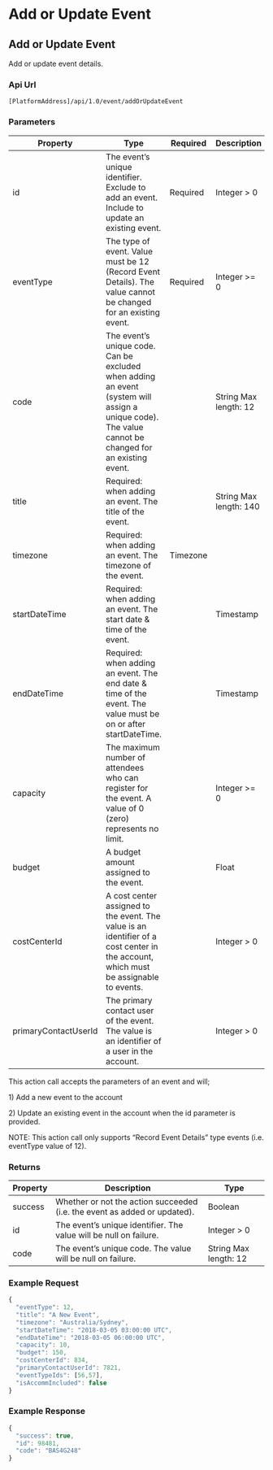 # Add or Update Event

## Add or Update Event

Add or update event details.

### Api Url

`[PlatformAddress]/api/1.0/event/addOrUpdateEvent`

### Parameters

| Property | Type | Required | Description |
| --- | --- | --- | --- |
| id | The event’s unique identifier. Exclude to add an event. Include to update an existing event. | Required | Integer &gt; 0 |
| eventType | The type of event. Value must be 12 \(Record Event Details\). The value cannot be changed for an existing event. | Required | Integer &gt;= 0 |
| code | The event’s unique code. Can be excluded when adding an event \(system will assign a unique code\). The value cannot be changed for an existing event. |  | String Max length: 12 |
| title | Required: when adding an event. The title of the event. |  | String Max length: 140 |
| timezone | Required: when adding an event. The timezone of the event. | Timezone |  |
| startDateTime | Required: when adding an event. The start date & time of the event. |  | Timestamp |
| endDateTime | Required: when adding an event. The end date & time of the event. The value must be on or after startDateTime. |  | Timestamp |
| capacity | The maximum number of attendees who can register for the event. A value of 0 \(zero\) represents no limit. |  | Integer &gt;= 0 |
| budget | A budget amount assigned to the event. |  | Float |
| costCenterId | A cost center assigned to the event. The value is an identifier of a cost center in the account, which must be assignable to events. |  | Integer &gt; 0 |
| primaryContactUserId | The primary contact user of the event. The value is an identifier of a user in the account. |  | Integer &gt; 0 |

This action call accepts the parameters of an event and will;

1\) Add a new event to the account

2\) Update an existing event in the account when the id parameter is provided.

NOTE: This action call only supports “Record Event Details” type events \(i.e. eventType value of 12\).

### Returns

| Property | Description | Type |
| --- | --- | --- |
| success | Whether or not the action succeeded \(i.e. the event as added or updated\). | Boolean |
| id | The event’s unique identifier. The value will be null on failure. | Integer &gt; 0 |
| code | The event’s unique code. The value will be null on failure. | String Max length: 12 |

### Example Request

```javascript
{
  "eventType": 12,
  "title": "A New Event",
  "timezone": "Australia/Sydney",
  "startDateTime": "2018-03-05 03:00:00 UTC",
  "endDateTime": "2018-03-05 06:00:00 UTC",
  "capacity": 10,
  "budget": 150,
  "costCenterId": 834,
  "primaryContactUserId": 7821,
  "eventTypeIds": [56,57],
  "isAccommIncluded": false
}
```

### Example Response

```javascript
{
  "success": true,
  "id": 98481,
  "code": "BAS4G248"
}
```
